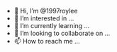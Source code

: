 - 👋 Hi, I’m @1997roylee
- 👀 I’m interested in ...
- 🌱 I’m currently learning ...
- 💞️ I’m looking to collaborate on ...
- 📫 How to reach me ...

<!---
1997roylee/1997roylee is a ✨ special ✨ repository because its `README.md` (this file) appears on your GitHub profile.
You can click the Preview link to take a look at your changes.
--->

